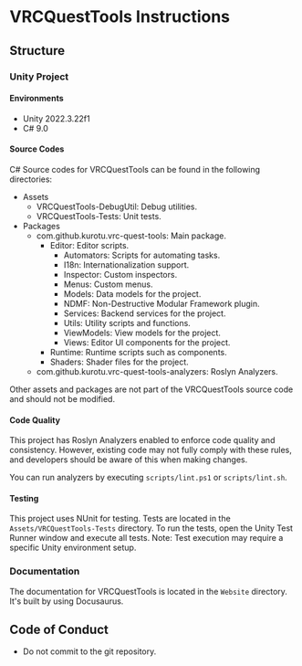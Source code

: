 # VRCQuestTools Instructions

## Structure

### Unity Project

#### Environments

- Unity 2022.3.22f1
- C# 9.0

#### Source Codes

C# Source codes for VRCQuestTools can be found in the following directories:

- Assets
    - VRCQuestTools-DebugUtil: Debug utilities.
    - VRCQuestTools-Tests: Unit tests.
- Packages
    - com.github.kurotu.vrc-quest-tools: Main package.
        - Editor: Editor scripts.
            - Automators: Scripts for automating tasks.
            - I18n: Internationalization support.
            - Inspector: Custom inspectors.
            - Menus: Custom menus.
            - Models: Data models for the project.
            - NDMF: Non-Destructive Modular Framework plugin.
            - Services: Backend services for the project.
            - Utils: Utility scripts and functions.
            - ViewModels: View models for the project.
            - Views: Editor UI components for the project.
        - Runtime: Runtime scripts such as components.
        - Shaders: Shader files for the project.
    - com.github.kurotu.vrc-quest-tools-analyzers: Roslyn Analyzers.

Other assets and packages are not part of the VRCQuestTools source code and should not be modified.

#### Code Quality

This project has Roslyn Analyzers enabled to enforce code quality and consistency.
However, existing code may not fully comply with these rules, and developers should be aware of this when making changes.

You can run analyzers by executing `scripts/lint.ps1` or `scripts/lint.sh`.

#### Testing

This project uses NUnit for testing. Tests are located in the `Assets/VRCQuestTools-Tests` directory.
To run the tests, open the Unity Test Runner window and execute all tests.
Note: Test execution may require a specific Unity environment setup.

### Documentation

The documentation for VRCQuestTools is located in the `Website` directory.
It's built by using Docusaurus.

## Code of Conduct

- Do not commit to the git repository.

